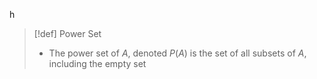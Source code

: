 

h



>[!def] Power Set
>- The power set of $A$, denoted $P(A)$ is the set of all subsets of $A$, including the empty set